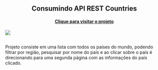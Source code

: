 <h2 align="center">
 <br>Consumindo API REST Countries
</h2>
<h4 align="center"><a href="https://arlissonc.github.io/paises-api/">Clique para visitar o projeto</a></h4>
<img src="https://i.imgur.com/0oYuHf2.png">

##

Projeto consiste em uma lista com todos os países do mundo, podendo filtrar por região, pesquisar por nome do país e ao clicar sobre o país é direcionando para uma segunda página
com as informações do país clicado.



